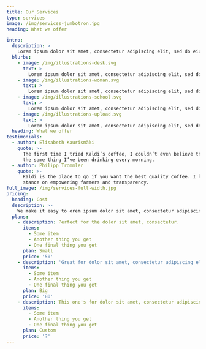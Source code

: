 ```yaml
---
title: Our Services
type: services
image: /img/services-jumbotron.jpg
heading: What we offer

intro:
  description: >
    Lorem ipsum dolor sit amet, consectetur adipiscing elit, sed do eiusmod tempor incididunt ut labore et dolore magna aliqua. Ut enim ad minim veniam, quis nostrud exercitation ullamco laboris nisi ut aliquip ex ea commodo consequat. Duis aute irure dolor in reprehenderit in voluptate velit esse cillum dolore eu fugiat nulla pariatur.
  blurbs:
    - image: /img/illustrations-desk.svg
      text: >
        Lorem ipsum dolor sit amet, consectetur adipiscing elit, sed do eiusmod tempor incididunt ut labore et dolore magna aliqua. Ut enim ad minim veniam, quis nostrud exercitation ullamco laboris nisi ut aliquip ex ea commodo consequat.
    - image: /img/illustrations-woman.svg
      text: >
        Lorem ipsum dolor sit amet, consectetur adipiscing elit, sed do eiusmod tempor incididunt ut labore et dolore magna aliqua. Ut enim ad minim veniam, quis nostrud exercitation ullamco laboris nisi ut aliquip ex ea commodo consequat.
    - image: /img/illustrations-school.svg
      text: >
        Lorem ipsum dolor sit amet, consectetur adipiscing elit, sed do eiusmod tempor incididunt ut labore et dolore magna aliqua. Ut enim ad minim veniam, quis nostrud exercitation ullamco laboris nisi ut aliquip ex ea commodo consequat.
    - image: /img/illustrations-upload.svg
      text: >
        Lorem ipsum dolor sit amet, consectetur adipiscing elit, sed do eiusmod tempor incididunt ut labore et dolore magna aliqua. Ut enim ad minim veniam, quis nostrud exercitation ullamco laboris nisi ut aliquip ex ea commodo consequat.
  heading: What we offer
testimonials:
  - author: Elisabeth Kaurismäki
    quote: >-
      The first time I tried Kaldi’s coffee, I couldn’t even believe that was
      the same thing I’ve been drinking every morning.
  - author: Philipp Trommler
    quote: >-
      Kaldi is the place to go if you want the best quality coffee. I love their
      stance on empowering farmers and transparency.
full_image: /img/services-full-width.jpg
pricing:
  heading: Cost
  description: >-
    We make it easy to orem ipsum dolor sit amet, consectetur adipiscing elit, sed do eiusmod tempor incididunt ut labore et dolore magna aliqua. Ut enim ad minim veniam.
  plans:
    - description: Perfect for the dolor sit amet, consectetur.
      items:
        - Some item
        - Another thing you get
        - One final thing you get
      plan: Small
      price: '50'
    - description: 'Great for dolor sit amet, consectetur adipiscing elit'
      items:
        - Some item
        - Another thing you get
        - One final thing you get
      plan: Big
      price: '80'
    - description: This one's for dolor sit amet, consectetur adipiscing elit
      items:
        - Some item
        - Another thing you get
        - One final thing you get
      plan: Custom
      price: '?'
---
```




